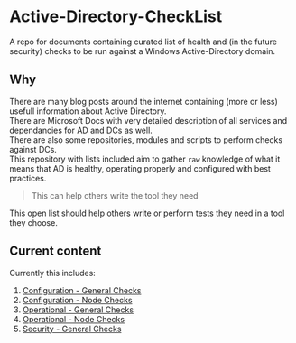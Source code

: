 # Active-Directory-CheckList

A repo for documents containing curated list of health and (in the future security) checks to be run against a Windows Active-Directory domain.

## Why

There are many blog posts around the internet containing (more or less) usefull information about Active Directory.  
There are Microsoft Docs with very detailed description of all services and dependancies for AD and DCs as well.  
There are also some repositories, modules and scripts to perform checks against DCs.  
This repository with lists included aim to gather `raw` knowledge of what it means that AD is healthy, operating properly and configured with best practices.  

> This can help others write the tool they need

This open list should help others write or perform tests they need in a tool they choose.

## Current content

Currently this includes:

1. [Configuration - General Checks](lists/configuration-general-checks.md)
2. [Configuration - Node Checks](lists/configuration-node-checks.md)
3. [Operational - General Checks](lists/operational-general-checks.md)
4. [Operational - Node Checks](lists/operational-node-checks.md)
5. [Security - General Checks](lists/security-general-checks.md)
